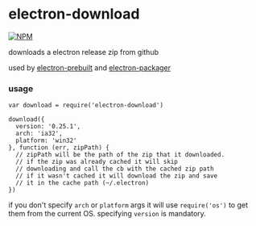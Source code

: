# electron-download

[![NPM](https://nodei.co/npm/electron-download.png)](https://nodei.co/npm/electron-download/)

downloads a electron release zip from github

used by [electron-prebuilt](https://npmjs.org/electron-prebuilt) and [electron-packager](https://npmjs.org/electron-packager)

### usage

```
var download = require('electron-download')

download({
  version: '0.25.1',
  arch: 'ia32',
  platform: 'win32'
}, function (err, zipPath) {
  // zipPath will be the path of the zip that it downloaded.
  // if the zip was already cached it will skip
  // downloading and call the cb with the cached zip path
  // if it wasn't cached it will download the zip and save
  // it in the cache path (~/.electron)
})
```

if you don't specify `arch` or `platform` args it will use `require('os')` to get them from the current OS. specifying `version` is mandatory.
